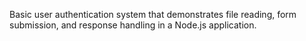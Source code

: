 Basic user authentication system that demonstrates file reading, form submission, and response handling in a Node.js application.
